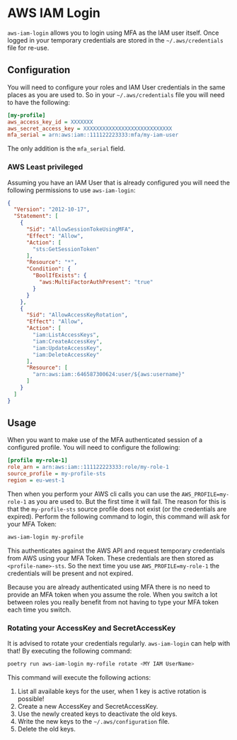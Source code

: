 # AWS IAM Login

`aws-iam-login` allows you to login using MFA as the IAM user itself. Once logged in your temporary credentials are
stored in the `~/.aws/credentials` file for re-use.

## Configuration

You will need to configure your roles and IAM User credentials in the same places as you are used to. So in your
`~/.aws/credentials` file you will need to have the following:

```ini
[my-profile]
aws_access_key_id = XXXXXXX
aws_secret_access_key = XXXXXXXXXXXXXXXXXXXXXXXXXXXX
mfa_serial = arn:aws:iam::111122223333:mfa/my-iam-user
```

The only addition is the `mfa_serial` field.

### AWS Least privileged

Assuming you have an IAM User that is already configured you will need the following permissions to use `aws-iam-login`:

```json
{
  "Version": "2012-10-17",
  "Statement": [
    {
      "Sid": "AllowSessionTokeUsingMFA",
      "Effect": "Allow",
      "Action": [
        "sts:GetSessionToken"
      ],
      "Resource": "*",
      "Condition": {
        "BoolIfExists": {
          "aws:MultiFactorAuthPresent": "true"
        }
      }
    },
    {
      "Sid": "AllowAccessKeyRotation",
      "Effect": "Allow",
      "Action": [
        "iam:ListAccessKeys",
        "iam:CreateAccessKey",
        "iam:UpdateAccessKey",
        "iam:DeleteAccessKey"
      ],
      "Resource": [
        "arn:aws:iam::646587300624:user/${aws:username}"
      ]
    }
  ]
}
```

## Usage

When you want to make use of the MFA authenticated session of a configured profile. You will need to configure the
following:

```ini
[profile my-role-1]
role_arn = arn:aws:iam::111122223333:role/my-role-1
source_profile = my-profile-sts
region = eu-west-1
```

Then when you perform your AWS cli calls you can use the `AWS_PROFILE=my-role-1` as you are used to. But the first time  it will fail. The reason for this is that the `my-profile-sts` source profile does not exist (or the credentials are expired).
Perform the following command to login, this command will ask for your MFA Token:

```bash
aws-iam-login my-profile
```

This authenticates against the AWS API and request temporary credentials from AWS using your MFA Token. These credentials are then stored as `<profile-name>-sts`.
So the next time you use `AWS_PROFILE=my-role-1` the credentials will be present and not expired.

Because you are already authenticated using MFA there is no need to provide an MFA token when you assume the role.
When you switch a lot between roles you really benefit from not having to type your MFA token each time you switch.

### Rotating your AccessKey and SecretAccessKey

It is advised to rotate your credentials regularly. `aws-iam-login` can help with that! By executing the following command:

```bash
poetry run aws-iam-login my-rofile rotate <MY IAM UserName>
```

This command will execute the following actions:

1. List all available keys for the user, when 1 key is active rotation is possible!
2. Create a new AccessKey and SecretAccessKey.
3. Use the newly created keys to deactivate the old keys.
4. Write the new keys to the `~/.aws/configuration` file.
5. Delete the old keys.
